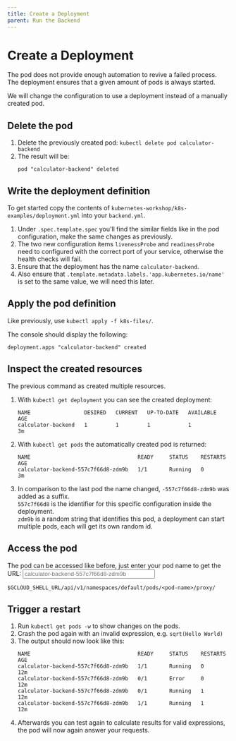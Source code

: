 ```yaml
---
title: Create a Deployment
parent: Run the Backend
---
```


# Create a Deployment

The pod does not provide enough automation to revive a failed process. The deployment ensures that a given amount of pods is always started.

We will change the configuration to use a deployment instead of a manually created pod.

## Delete the pod

1. Delete the previously created pod: `kubectl delete pod calculator-backend`
2. The result will be:
   ```
   pod "calculator-backend" deleted
   ```

## Write the deployment definition

To get started copy the contents of `kubernetes-workshop/k8s-examples/deployment.yml` into your `backend.yml`.

1. Under `.spec.template.spec` you'll find the similar fields like in the pod configuration, make the same changes as previously.
2. The two new configuration items `livenessProbe` and `readinessProbe` need to configured with the correct port of your service, otherwise the health checks will fail.
3. Ensure that the deployment has the name `calculator-backend`.
4. Also ensure that `.template.metadata.labels.'app.kubernetes.io/name'` is set to the same value, we will need this later.

## Apply the pod definition

Like previously, use `kubectl apply -f k8s-files/`.

The console should display the following:

```
deployment.apps "calculator-backend" created
```

## Inspect the created resources

The previous command as created multiple resources.

1. With `kubectl get deployment` you can see the created deployment:
   ```
   NAME                 DESIRED   CURRENT   UP-TO-DATE   AVAILABLE   AGE
   calculator-backend   1         1         1            1           3m
   ```
2. With `kubectl get pods` the automatically created pod is returned:
   ```
   NAME                                  READY     STATUS    RESTARTS   AGE
   calculator-backend-557c7f66d8-zdm9b   1/1       Running   0          3m
   ```
3. In comparison to the last pod the name changed, `-557c7f66d8-zdm9b` was added as a suffix.<br>
   `557c7f66d8` is the identifier for this specific configuration inside the deployment.<br>
   `zdm9b` is a random string that identifies this pod, a deployment can start multiple pods, each will get its own random id.

## Access the pod

The pod can be accessed like before, just enter your pod name to get the URL:
<input onKeyUp="document.getElementById('pod-url').innerText = '$GCLOUD_SHELL_URL/api/v1/namespaces/default/pods/'+event.target.value+'/proxy/'" placeholder="calculator-backend-557c7f66d8-zdm9b" style="width:300px">

<pre class="highlight"><code id="pod-url">$GCLOUD_SHELL_URL/api/v1/namespaces/default/pods/&lt;pod-name&gt;/proxy/</code></pre>

## Trigger a restart

1. Run `kubectl get pods -w` to show changes on the pods.
2. Crash the pod again with an invalid expression, e.g. `sqrt(Hello World)`
3. The output should now look like this:
   ```
   NAME                                  READY     STATUS    RESTARTS   AGE
   calculator-backend-557c7f66d8-zdm9b   1/1       Running   0          12m
   calculator-backend-557c7f66d8-zdm9b   0/1       Error     0          12m
   calculator-backend-557c7f66d8-zdm9b   0/1       Running   1          12m
   calculator-backend-557c7f66d8-zdm9b   1/1       Running   1          12m
   ```
4. Afterwards you can test again to calculate results for valid expressions, the pod will now again answer your requests.
